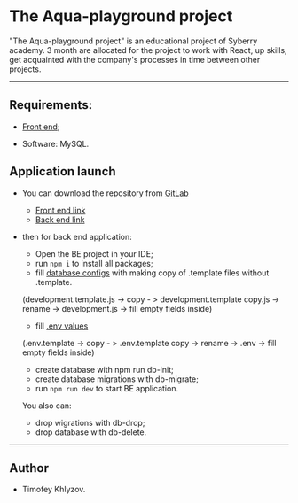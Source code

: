 # The Aqua-playground project
"The Aqua-playground project" is an educational project of Syberry academy.
3 month are allocated for the project to work with React, up skills, get acquainted with the company's processes in time between other projects.

---

## Requirements:

- [Front end](https://git.syberry.com/t.khlyzov/aqua-playground/front);

- Software: MySQL.

## Application launch

- You can download the repository from [GitLab](https://git.syberry.com/t.khlyzov/aqua-playground/) 
    - [Front end link](https://git.syberry.com/t.khlyzov/aqua-playground/front) 
    - [Back end link](https://git.syberry.com/t.khlyzov/aqua-playground/back) 

- then for back end application: 
    - Open the BE project in your IDE;
    - run `npm i` to install all packages;
    - fill [database configs](./back/config/) with making copy of .template files without .template. 
    
    (development.template.js -> copy - > development.template copy.js -> rename -> development.js -> fill empty fields inside)
    - fill [.env values](./back/) 
    
    (.env.template -> copy - > .env.template copy -> rename -> .env -> fill empty fields inside)

    - create database with npm run db-init;
    - create database migrations with db-migrate;
    - run `npm run dev` to start BE application.

    You also can: 
    - drop wigrations with db-drop;
    - drop database with db-delete.

---

## Author
- Timofey Khlyzov.